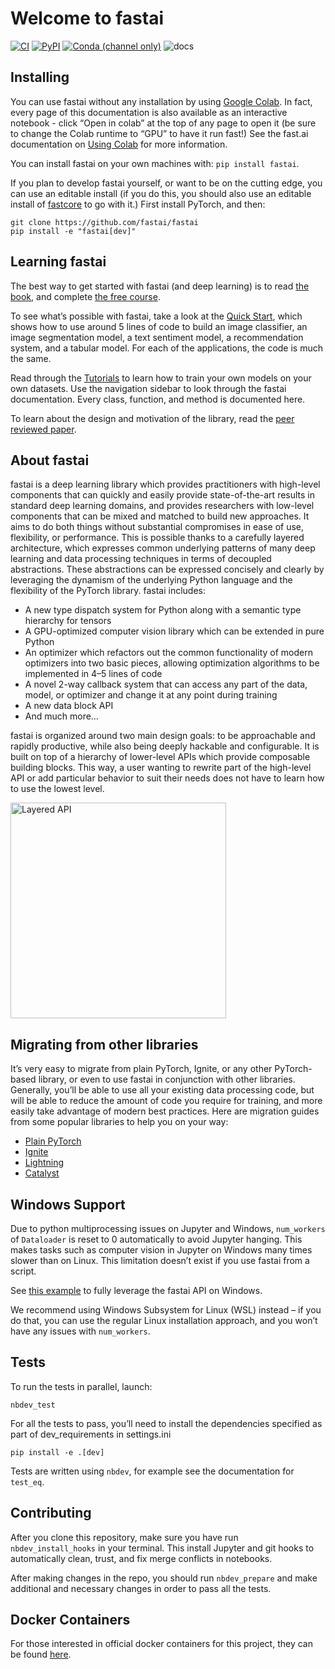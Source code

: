 # Welcome to fastai

<!-- WARNING: THIS FILE WAS AUTOGENERATED! DO NOT EDIT! -->

[![CI](https://github.com/fastai/fastai/actions/workflows/main.yml/badge.svg)](https://github.com/fastai/fastai/actions/workflows/main.yml)
[![PyPI](https://img.shields.io/pypi/v/fastai?color=blue&label=pypi%20version.png)](https://pypi.org/project/fastai/#description)
[![Conda (channel
only)](https://img.shields.io/conda/vn/fastai/fastai?color=seagreen&label=conda%20version.png)](https://anaconda.org/fastai/fastai)
![docs](https://github.com/fastai/fastai/workflows/docs/badge.svg)

## Installing

You can use fastai without any installation by using [Google
Colab](https://colab.research.google.com/). In fact, every page of this
documentation is also available as an interactive notebook - click “Open
in colab” at the top of any page to open it (be sure to change the Colab
runtime to “GPU” to have it run fast!) See the fast.ai documentation on
[Using Colab](https://course19.fast.ai/start_colab.html) for more information.

You can install fastai on your own machines with: `pip install fastai`.

If you plan to develop fastai yourself, or want to be on the cutting
edge, you can use an editable install (if you do this, you should also
use an editable install of
[fastcore](https://github.com/fastai/fastcore) to go with it.) First
install PyTorch, and then:

    git clone https://github.com/fastai/fastai
    pip install -e "fastai[dev]"

## Learning fastai

The best way to get started with fastai (and deep learning) is to read
[the
book](https://www.amazon.com/Deep-Learning-Coders-fastai-PyTorch/dp/1492045527),
and complete [the free course](https://course.fast.ai).

To see what’s possible with fastai, take a look at the [Quick
Start](https://docs.fast.ai/quick_start.html), which shows how to use
around 5 lines of code to build an image classifier, an image
segmentation model, a text sentiment model, a recommendation system, and
a tabular model. For each of the applications, the code is much the
same.

Read through the [Tutorials](https://docs.fast.ai/tutorial.html) to
learn how to train your own models on your own datasets. Use the
navigation sidebar to look through the fastai documentation. Every
class, function, and method is documented here.

To learn about the design and motivation of the library, read the [peer
reviewed paper](https://www.mdpi.com/2078-2489/11/2/108/htm).

## About fastai

fastai is a deep learning library which provides practitioners with
high-level components that can quickly and easily provide
state-of-the-art results in standard deep learning domains, and provides
researchers with low-level components that can be mixed and matched to
build new approaches. It aims to do both things without substantial
compromises in ease of use, flexibility, or performance. This is
possible thanks to a carefully layered architecture, which expresses
common underlying patterns of many deep learning and data processing
techniques in terms of decoupled abstractions. These abstractions can be
expressed concisely and clearly by leveraging the dynamism of the
underlying Python language and the flexibility of the PyTorch library.
fastai includes:

- A new type dispatch system for Python along with a semantic type
  hierarchy for tensors
- A GPU-optimized computer vision library which can be extended in pure
  Python
- An optimizer which refactors out the common functionality of modern
  optimizers into two basic pieces, allowing optimization algorithms to
  be implemented in 4–5 lines of code
- A novel 2-way callback system that can access any part of the data,
  model, or optimizer and change it at any point during training
- A new data block API
- And much more…

fastai is organized around two main design goals: to be approachable and
rapidly productive, while also being deeply hackable and configurable.
It is built on top of a hierarchy of lower-level APIs which provide
composable building blocks. This way, a user wanting to rewrite part of
the high-level API or add particular behavior to suit their needs does
not have to learn how to use the lowest level.

<img alt="Layered API" src="images/layered.png" width="345">

## Migrating from other libraries

It’s very easy to migrate from plain PyTorch, Ignite, or any other
PyTorch-based library, or even to use fastai in conjunction with other
libraries. Generally, you’ll be able to use all your existing data
processing code, but will be able to reduce the amount of code you
require for training, and more easily take advantage of modern best
practices. Here are migration guides from some popular libraries to help
you on your way:

- [Plain PyTorch](https://docs.fast.ai/examples/migrating_pytorch.html)
- [Ignite](https://docs.fast.ai/examples/migrating_ignite.html)
- [Lightning](https://docs.fast.ai/examples/migrating_lightning.html)
- [Catalyst](https://docs.fast.ai/examples/migrating_catalyst.html)

## Windows Support

Due to python multiprocessing issues on Jupyter and Windows,
`num_workers` of `Dataloader` is reset to 0 automatically to avoid
Jupyter hanging. This makes tasks such as computer vision in Jupyter on
Windows many times slower than on Linux. This limitation doesn’t exist
if you use fastai from a script.

See [this
example](https://github.com/fastai/fastai/blob/master/nbs/examples/dataloader_spawn.py)
to fully leverage the fastai API on Windows.

We recommend using Windows Subsystem for Linux (WSL) instead – if you do
that, you can use the regular Linux installation approach, and you won’t
have any issues with `num_workers`.

## Tests

To run the tests in parallel, launch:

`nbdev_test`

For all the tests to pass, you’ll need to install the dependencies
specified as part of dev_requirements in settings.ini

`pip install -e .[dev]`

Tests are written using `nbdev`, for example see the documentation for
`test_eq`.

## Contributing

After you clone this repository, make sure you have run
`nbdev_install_hooks` in your terminal. This install Jupyter and git
hooks to automatically clean, trust, and fix merge conflicts in
notebooks.

After making changes in the repo, you should run `nbdev_prepare` and
make additional and necessary changes in order to pass all the tests.

## Docker Containers

For those interested in official docker containers for this project,
they can be found
[here](https://github.com/fastai/docker-containers#fastai).
